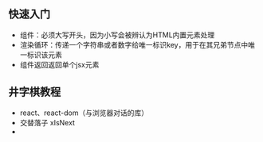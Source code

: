 ## 快速入门

- 组件：必须大写开头，因为小写会被辨认为HTML内置元素处理
- 渲染循环：传递一个字符串或者数字给唯一标识key，用于在其兄弟节点中唯一标识该元素
- 组件返回返回单个jsx元素

## 井字棋教程

- react、react-dom（与浏览器对话的库）
- 交替落子 xIsNext
- 